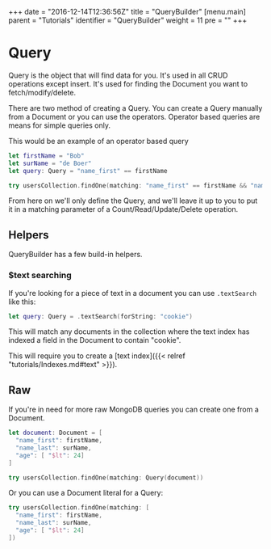 +++
date = "2016-12-14T12:36:56Z"
title = "QueryBuilder"
[menu.main]
  parent = "Tutorials"
  identifier = "QueryBuilder"
  weight = 11
  pre = "<i class='fa'></i>"
+++

# Query

Query is the object that will find data for you. It's used in all CRUD operations except insert. It's used for finding the Document you want to fetch/modify/delete.

There are two method of creating a Query. You can create a Query manually from a Document or you can use the operators. Operator based queries are means for simple queries only.

This would be an example of an operator based query

```swift
let firstName = "Bob"
let surName = "de Boer"
let query: Query = "name_first" == firstName

try usersCollection.findOne(matching: "name_first" == firstName && "name_last" == surName && "age" < 24)
```

From here on we'll only define the Query, and we'll leave it up to you to put it in a matching parameter of a Count/Read/Update/Delete operation.

## Helpers

QueryBuilder has a few build-in helpers.

### $text searching

If you're looking for a piece of text in a document you can use `.textSearch` like this:

```swift
let query: Query = .textSearch(forString: "cookie")
```

This will match any documents in the collection where the text index has indexed a field in the Document to contain "cookie".

This will require you to create a [text index]({{< relref "tutorials/Indexes.md#text" >}}).

## Raw

If you're in need for more raw MongoDB queries you can create one from a Document.

```swift
let document: Document = [
  "name_first": firstName,
  "name_last": surName,
  "age": [ "$lt": 24]
]

try usersCollection.findOne(matching: Query(document))
```

Or you can use a Document literal for a Query:

```swift
try usersCollection.findOne(matching: [
  "name_first": firstName,
  "name_last": surName,
  "age": [ "$lt": 24]
])
```
